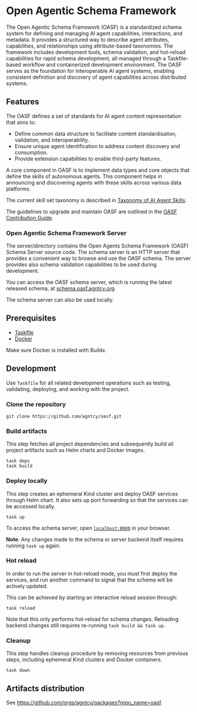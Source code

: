 # Open Agentic Schema Framework

The Open Agentic Schema Framework (OASF) is a standardized schema system for
defining and managing AI agent capabilities, interactions, and metadata. It
provides a structured way to describe agent attributes, capabilities, and
relationships using attribute-based taxonomies. The framework includes
development tools, schema validation, and hot-reload capabilities for rapid
schema development, all managed through a Taskfile-based workflow and
containerized development environment. The OASF serves as the foundation for
interoperable AI agent systems, enabling consistent definition and discovery of
agent capabilities across distributed systems.

## Features

The OASF defines a set of standards for AI agent content representation that aims to:

- Define common data structure to facilitate content standardisation, validation, and interoperability.
- Ensure unique agent identification to address content discovery and consumption.
- Provide extension capabilities to enable third-party features.

A core component in OASF is to implement data types and core objects that define the skills of autonomous agents. This component helps in announcing and discovering agents with these skills across various data platforms.

The current skill set taxonomy is described in [Taxonomy of AI Agent Skills](oasf-taxonomy.md).

The guidelines to upgrade and maintain OASF are outlined in the [OASF Contribution Guide](oasf-workflow.md).

### Open Agentic Schema Framework Server

The server/directory contains the Open Agents Schema Framework (OASF) Schema Server source code.
The schema server is an HTTP server that provides a convenient way to browse and use the OASF schema.
The server provides also schema validation capabilities to be used during development.

You can access the OASF schema server, which is running the latest released schema, at [schema.oasf.agntcy.org](https://schema.oasf.agntcy.org).

The schema server can also be used locally.

## Prerequisites

- [Taskfile](https://taskfile.dev/)
- [Docker](https://www.docker.com/)

Make sure Docker is installed with Buildx.

## Development

Use `Taskfile` for all related development operations such as testing, validating, deploying, and working with the project.

### Clone the repository

```shell
git clone https://github.com/agntcy/oasf.git
```

### Build artifacts

This step fetches all project dependencies and
subsequently build all project artifacts such as
Helm charts and Docker images.

```shell
task deps
task build
```

### Deploy locally

This step creates an ephemeral Kind cluster
and deploy OASF services through Helm chart.
It also sets up port forwarding
so that the services can be accessed locally.

```shell
task up
```

To access the schema server, open [`localhost:8080`](http://localhost:8080) in your browser.

**Note**: Any changes made to the schema or server backend itself requires running `task up` again.

### Hot reload

In order to run the server in hot-reload mode, you must first deploy
the services, and run another command to signal that the schema will be actively updated.

This can be achieved by starting an interactive reload session through:

```shell
task reload
```

Note that this only performs hot-reload for schema changes.
Reloading backend changes still requires re-running `task build && task up`.

### Cleanup

This step handles cleanup procedure by
removing resources from previous steps,
including ephemeral Kind clusters and Docker containers.

```shell
task down
```

## Artifacts distribution

See https://github.com/orgs/agntcy/packages?repo_name=oasf.
